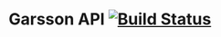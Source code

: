 # Garsson API [![Build Status](https://travis-ci.org/toefel18/garsson-api-kotlin.svg?branch=master)](https://travis-ci.org/toefel18/garsson-api-kotlin)


